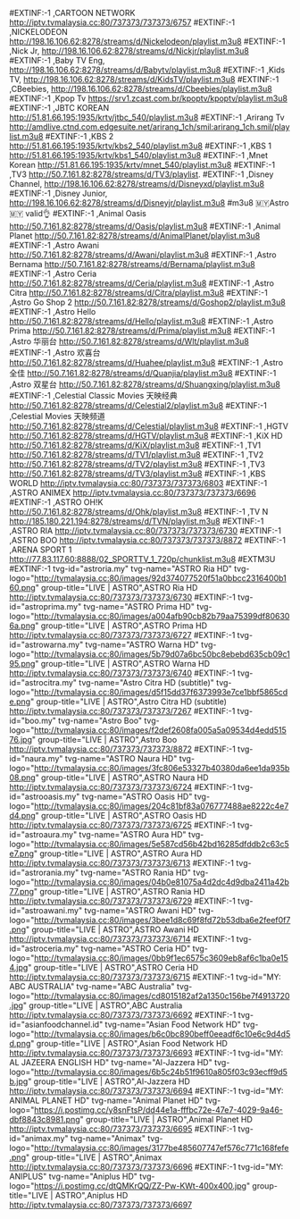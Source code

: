 #EXTINF:-1 ,CARTOON NETWORK
http://iptv.tvmalaysia.cc:80/737373/737373/6757
#EXTINF:-1 ,NICKELODEON
http://198.16.106.62:8278/streams/d/Nickelodeon/playlist.m3u8
#EXTINF:-1 ,Nick Jr,
http://198.16.106.62:8278/streams/d/Nickjr/playlist.m3u8
#EXTINF:-1 ,Baby TV Eng,
http://198.16.106.62:8278/streams/d/Babytv/playlist.m3u8
#EXTINF:-1 ,Kids TV,
http://198.16.106.62:8278/streams/d/KidsTV/playlist.m3u8
#EXTINF:-1 ,CBeebies,
http://198.16.106.62:8278/streams/d/Cbeebies/playlist.m3u8
#EXTINF:-1 ,Kpop Tv
https://srv1.zcast.com.br/kpoptv/kpoptv/playlist.m3u8
#EXTINF:-1 ,JBTC KOREAN
http://51.81.66.195:1935/krtv/jtbc_540/playlist.m3u8
#EXTINF:-1 ,Arirang Tv
http://amdlive.ctnd.com.edgesuite.net/arirang_1ch/smil:arirang_1ch.smil/playlist.m3u8
#EXTINF:-1 ,KBS 2
http://51.81.66.195:1935/krtv/kbs2_540/playlist.m3u8
#EXTINF:-1 ,KBS 1
http://51.81.66.195:1935/krtv/kbs1_540/playlist.m3u8
#EXTINF:-1 ,Mnet Korean
http://51.81.66.195:1935/krtv/mnet_540/playlist.m3u8
#EXTINF:-1 ,TV3
http://50.7.161.82:8278/streams/d/TV3/playlist.
#EXTINF:-1 ,Disney Channel,
http://198.16.106.62:8278/streams/d/Disneyxd/playlist.m3u8
#EXTINF:-1 ,Disney Junior,
http://198.16.106.62:8278/streams/d/Disneyjr/playlist.m3u8
#m3u8  🇲🇾Astro🇲🇾 valid👌
#EXTINF:-1 ,Animal Oasis
http://50.7.161.82:8278/streams/d/Oasis/playlist.m3u8
#EXTINF:-1 ,Animal Planet
http://50.7.161.82:8278/streams/d/AnimalPlanet/playlist.m3u8
#EXTINF:-1 ,Astro Awani
http://50.7.161.82:8278/streams/d/Awani/playlist.m3u8
#EXTINF:-1 ,Astro Bernama
http://50.7.161.82:8278/streams/d/Bernama/playlist.m3u8
#EXTINF:-1 ,Astro Ceria
http://50.7.161.82:8278/streams/d/Ceria/playlist.m3u8
#EXTINF:-1 ,Astro Citra
http://50.7.161.82:8278/streams/d/Citra/playlist.m3u8
#EXTINF:-1 ,Astro Go Shop 2
http://50.7.161.82:8278/streams/d/Goshop2/playlist.m3u8
#EXTINF:-1 ,Astro Hello
http://50.7.161.82:8278/streams/d/Hello/playlist.m3u8
#EXTINF:-1 ,Astro Prima
http://50.7.161.82:8278/streams/d/Prima/playlist.m3u8
#EXTINF:-1 ,Astro 华丽台
http://50.7.161.82:8278/streams/d/Wlt/playlist.m3u8
#EXTINF:-1 ,Astro 欢喜台
http://50.7.161.82:8278/streams/d/Huahee/playlist.m3u8
#EXTINF:-1 ,Astro 全佳
http://50.7.161.82:8278/streams/d/Quanjia/playlist.m3u8
#EXTINF:-1 ,Astro 双星台
http://50.7.161.82:8278/streams/d/Shuangxing/playlist.m3u8
#EXTINF:-1 ,Celestial Classic Movies 天映经典
http://50.7.161.82:8278/streams/d/Celestial2/playlist.m3u8
#EXTINF:-1 ,Celestial Movies 天映频道
http://50.7.161.82:8278/streams/d/Celestial/playlist.m3u8
#EXTINF:-1 ,HGTV
http://50.7.161.82:8278/streams/d/HGTV/playlist.m3u8
#EXTINF:-1 ,KiX HD
http://50.7.161.82:8278/streams/d/KiX/playlist.m3u8
#EXTINF:-1 ,TV1
http://50.7.161.82:8278/streams/d/TV1/playlist.m3u8
#EXTINF:-1 ,TV2
http://50.7.161.82:8278/streams/d/TV2/playlist.m3u8
#EXTINF:-1 ,TV3
http://50.7.161.82:8278/streams/d/TV3/playlist.m3u8
#EXTINF:-1 ,KBS WORLD
http://iptv.tvmalaysia.cc:80/737373/737373/6803
#EXTINF:-1 ,ASTRO ANIMEX 
http://iptv.tvmalaysia.cc:80/737373/737373/6696
#EXTINF:-1 ,ASTRO OH!K
http://50.7.161.82:8278/streams/d/Ohk/playlist.m3u8
#EXTINF:-1 ,TV N
http://185.180.221.194:8278/streams/d/TVN/playlist.m3u8
#EXTINF:-1 ,ASTRO RIA
http://iptv.tvmalaysia.cc:80/737373/737373/6730
#EXTINF:-1 ,ASTRO BOO
http://iptv.tvmalaysia.cc:80/737373/737373/8872
#EXTINF:-1 ,ARENA SPORT 1
http://77.83.117.60:8888/02_SPORTTV_1_720p/chunklist.m3u8
#EXTM3U
#EXTINF:-1 tvg-id="astroria.my" tvg-name="ASTRO Ria HD" tvg-logo="http://tvmalaysia.cc:80/images/92d374077520f51a0bbcc2316400b160.png" group-title="LIVE | ASTRO",ASTRO Ria HD
http://iptv.tvmalaysia.cc:80/737373/737373/6730
#EXTINF:-1 tvg-id="astroprima.my" tvg-name="ASTRO Prima HD" tvg-logo="http://tvmalaysia.cc:80/images/a004afb90cb82b79aa75399df806306a.png" group-title="LIVE | ASTRO",ASTRO Prima HD
http://iptv.tvmalaysia.cc:80/737373/737373/6727
#EXTINF:-1 tvg-id="astrowarna.my" tvg-name="ASTRO Warna HD" tvg-logo="http://tvmalaysia.cc:80/images/5b79d07a6bc50bc8ebebd635cb09c195.png" group-title="LIVE | ASTRO",ASTRO Warna HD
http://iptv.tvmalaysia.cc:80/737373/737373/6740
#EXTINF:-1 tvg-id="astrocitra.my" tvg-name="Astro Citra HD (subtitle)" tvg-logo="http://tvmalaysia.cc:80/images/d5f15dd37f6373993e7ce1bbf5865cde.png" group-title="LIVE | ASTRO",Astro Citra HD (subtitle)
http://iptv.tvmalaysia.cc:80/737373/737373/7267
#EXTINF:-1 tvg-id="boo.my" tvg-name="Astro Boo" tvg-logo="http://tvmalaysia.cc:80/images/f2def2608fa005a5a09534d4edd51576.jpg" group-title="LIVE | ASTRO",Astro Boo
http://iptv.tvmalaysia.cc:80/737373/737373/8872
#EXTINF:-1 tvg-id="naura.my" tvg-name="ASTRO Naura HD" tvg-logo="http://tvmalaysia.cc:80/images/3fc806e53327b40380da6ee1da935b08.png" group-title="LIVE | ASTRO",ASTRO Naura HD
http://iptv.tvmalaysia.cc:80/737373/737373/6724
#EXTINF:-1 tvg-id="astrooasis.my" tvg-name="ASTRO Oasis HD" tvg-logo="http://tvmalaysia.cc:80/images/204c81bf83a076777488ae8222c4e7d4.png" group-title="LIVE | ASTRO",ASTRO Oasis HD
http://iptv.tvmalaysia.cc:80/737373/737373/6725
#EXTINF:-1 tvg-id="astroaura.my" tvg-name="ASTRO Aura HD" tvg-logo="http://tvmalaysia.cc:80/images/5e587cd56b42bd16285dfddb2c63c5e7.png" group-title="LIVE | ASTRO",ASTRO Aura HD
http://iptv.tvmalaysia.cc:80/737373/737373/6713
#EXTINF:-1 tvg-id="astrorania.my" tvg-name="ASTRO Rania HD" tvg-logo="http://tvmalaysia.cc:80/images/04b0e81075a4d2dc4d9dba2411a42b77.png" group-title="LIVE | ASTRO",ASTRO Rania HD
http://iptv.tvmalaysia.cc:80/737373/737373/6729
#EXTINF:-1 tvg-id="astroawani.my" tvg-name="ASTRO Awani HD" tvg-logo="http://tvmalaysia.cc:80/images/3bee1d8c69f8fd72b53dba6e2feef0f7.png" group-title="LIVE | ASTRO",ASTRO Awani HD
http://iptv.tvmalaysia.cc:80/737373/737373/6714
#EXTINF:-1 tvg-id="astroceria.my" tvg-name="ASTRO Ceria HD" tvg-logo="http://tvmalaysia.cc:80/images/0bb9f1ec6575c3609eb8af6c1ba0e154.jpg" group-title="LIVE | ASTRO",ASTRO Ceria HD
http://iptv.tvmalaysia.cc:80/737373/737373/6715
#EXTINF:-1 tvg-id="MY: ABC AUSTRALIA" tvg-name="ABC Australia" tvg-logo="http://tvmalaysia.cc:80/images/cd8015182af2a1350c156be7f4913720.jpg" group-title="LIVE | ASTRO",ABC Australia
http://iptv.tvmalaysia.cc:80/737373/737373/6692
#EXTINF:-1 tvg-id="asianfoodchannel.id" tvg-name="Asian Food Network HD" tvg-logo="http://tvmalaysia.cc:80/images/b6c0bc890beff0eeadf6c10e6c9d4d5d.png" group-title="LIVE | ASTRO",Asian Food Network HD
http://iptv.tvmalaysia.cc:80/737373/737373/6693
#EXTINF:-1 tvg-id="MY: AL JAZEERA ENGLISH HD" tvg-name="Al-Jazzera HD" tvg-logo="http://tvmalaysia.cc:80/images/6b5c24b51f9610a805f03c93ecff9d5b.jpg" group-title="LIVE | ASTRO",Al-Jazzera HD
http://iptv.tvmalaysia.cc:80/737373/737373/6694
#EXTINF:-1 tvg-id="MY: ANIMAL PLANET HD" tvg-name="Animal Planet HD" tvg-logo="https://i.postimg.cc/y8snFtsP/dd44e1a-fffbc72e-47e7-4029-9a46-dbf8843c8981.png" group-title="LIVE | ASTRO",Animal Planet HD
http://iptv.tvmalaysia.cc:80/737373/737373/6695
#EXTINF:-1 tvg-id="animax.my" tvg-name="Animax" tvg-logo="http://tvmalaysia.cc:80/images/3177be485607747ef576c771c168fefe.png" group-title="LIVE | ASTRO",Animax
http://iptv.tvmalaysia.cc:80/737373/737373/6696
#EXTINF:-1 tvg-id="MY: ANIPLUS" tvg-name="Aniplus HD" tvg-logo="https://i.postimg.cc/dtQMKrQQ/ZZ-Pw-KWt-400x400.jpg" group-title="LIVE | ASTRO",Aniplus HD
http://iptv.tvmalaysia.cc:80/737373/737373/6697
